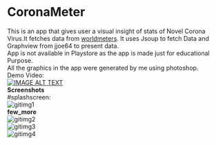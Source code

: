 # CoronaMeter
This is an app that gives user a visual insight of stats of Novel Corona Virus.It fetches data from [worldmeters](https://www.worldometers.info/coronavirus/). It uses Jsoup to fetch Data and Graphview from jjoe64 to present data.  
App is not available in Playstore as the app is made just for educational Purpose.  
All the graphics in the app were generated by me using photoshop.  
Demo Video:  
[![IMAGE ALT TEXT](https://i.ytimg.com/vi/R6s65m2lxOo/hqdefault.jpg?sqp=-oaymwEZCOADEI4CSFXyq4qpAwsIARUAAIhCGAFwAQ==&rs=AOn4CLDlkSYT0jFp8EX4wrO1AxRfGBfH3g)](https://www.youtube.com/watch?v=R6s65m2lxOo")  
**Screenshots**  
#splashscreen:  
![gitimg1](https://user-images.githubusercontent.com/37234170/96211848-04331d80-0f93-11eb-9f1f-c2abe23fee74.jpeg)  
**few_more**    
![gitimg2](https://user-images.githubusercontent.com/37234170/96211883-1dd46500-0f93-11eb-8e5b-894a197c0b65.jpeg)  
![gitimg3](https://user-images.githubusercontent.com/37234170/96211905-2d53ae00-0f93-11eb-9d26-a2468b50dce9.jpeg)  
![gitimg4](https://user-images.githubusercontent.com/37234170/96211915-35abe900-0f93-11eb-80ac-dc1fbe0e57eb.jpeg)  

